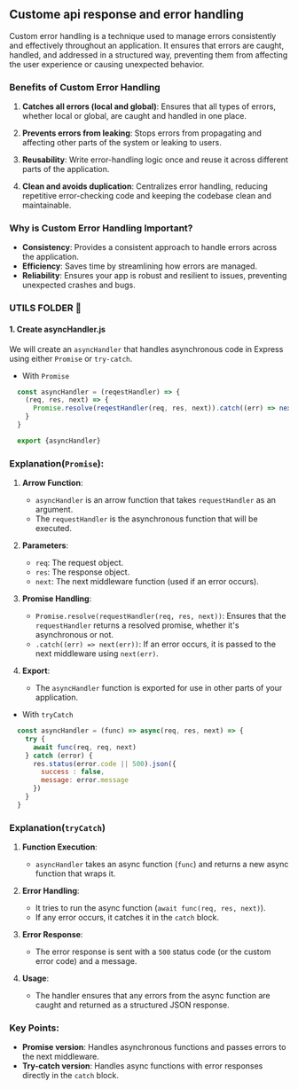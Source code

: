## Custome api response and error handling
Custom error handling is a technique used to manage errors consistently and effectively throughout an application. It ensures that errors are caught, handled, and addressed in a structured way, preventing them from affecting the user experience or causing unexpected behavior.

### Benefits of Custom Error Handling

1. **Catches all errors (local and global)**: Ensures that all types of errors, whether local or global, are caught and handled in one place.
   
2. **Prevents errors from leaking**: Stops errors from propagating and affecting other parts of the system or leaking to users.
   
3. **Reusability**: Write error-handling logic once and reuse it across different parts of the application.
   
4. **Clean and avoids duplication**: Centralizes error handling, reducing repetitive error-checking code and keeping the codebase clean and maintainable.

### Why is Custom Error Handling Important?

- **Consistency**: Provides a consistent approach to handle errors across the application.
- **Efficiency**: Saves time by streamlining how errors are managed.
- **Reliability**: Ensures your app is robust and resilient to issues, preventing unexpected crashes and bugs.


### UTILS FOLDER 📁

#### 1. Create asyncHandler.js
We will create an `asyncHandler` that handles asynchronous code in Express using either `Promise` or `try-catch`.

- With `Promise`
```javascript
  const asyncHandler = (reqestHandler) => {
    (req, res, next) => {
      Promise.resolve(reqestHandler(req, res, next)).catch((err) => next(err))
    }
  }

  export {asyncHandler}

```
### Explanation(`Promise`):

1. **Arrow Function**:
   - `asyncHandler` is an arrow function that takes `requestHandler` as an argument.
   - The `requestHandler` is the asynchronous function that will be executed.

2. **Parameters**:
   - `req`: The request object.
   - `res`: The response object.
   - `next`: The next middleware function (used if an error occurs).

3. **Promise Handling**:
   - `Promise.resolve(requestHandler(req, res, next))`: Ensures that the `requestHandler` returns a resolved promise, whether it's asynchronous or not.
   - `.catch((err) => next(err))`: If an error occurs, it is passed to the next middleware using `next(err)`.

4. **Export**:
   - The `asyncHandler` function is exported for use in other parts of your application.

- With `tryCatch`

```javascript
  const asyncHandler = (func) => async(req, res, next) => {
    try {
      await func(req, req, next)
    } catch (error) {
      res.status(error.code || 500).json({
        success : false,
        message: error.message
      })
    }
  }
```
### Explanation(`tryCatch`)

1. **Function Execution**:
   - `asyncHandler` takes an async function (`func`) and returns a new async function that wraps it.

2. **Error Handling**:
   - It tries to run the async function (`await func(req, res, next)`).
   - If any error occurs, it catches it in the `catch` block.

3. **Error Response**:
   - The error response is sent with a `500` status code (or the custom error code) and a message.

4. **Usage**:
   - The handler ensures that any errors from the async function are caught and returned as a structured JSON response.



### Key Points:
- **Promise version**: Handles asynchronous functions and passes errors to the next middleware.
- **Try-catch version**: Handles async functions with error responses directly in the `catch` block.